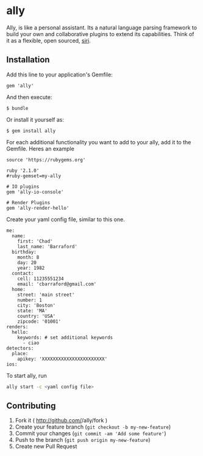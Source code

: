 ally
====

Ally, is like a personal assistant. Its a natural language parsing framework to build your own and collaborative plugins to extend its capabilities. Think of it as a flexible, open sourced, [siri](http://www.apple.com/ios/siri/?cid=wwa-us-kwg-features-com). 

## Installation

Add this line to your application's Gemfile:

    gem 'ally'

And then execute:

    $ bundle

Or install it yourself as:

    $ gem install ally

For each additional functionality you want to add to your ally, add it to the Gemfile.
Heres an example

```
source 'https://rubygems.org'

ruby '2.1.0'
#ruby-gemset=my-ally

# IO plugins
gem 'ally-io-console'

# Render Plugins
gem 'ally-render-hello'
```

Create your yaml config file, similar to this one.

```
me:
  name:
    first: 'Chad'
    last_name: 'Barraford'
  birthday:
    month: 8
    day: 20
    year: 1982
  contact:
    cell: 11235551234
    email: 'cbarraford@gmail.com'
  home:
    street: 'main street'
    number: 1
    city: 'Boston'
    state: 'MA'
    country: 'USA'
    zipcode: '01001'
renders:
  hello:
    keywords: # set additional keywords
      - ciao
detectors:
  place:
    apikey: 'XXXXXXXXXXXXXXXXXXXXXXX'
ios:
```

To start ally, run 

```bash
ally start -c <yaml config file>
```

## Contributing

1. Fork it ( http://github.com/<my-github-username>/ally/fork )
2. Create your feature branch (`git checkout -b my-new-feature`)
3. Commit your changes (`git commit -am 'Add some feature'`)
4. Push to the branch (`git push origin my-new-feature`)
5. Create new Pull Request
